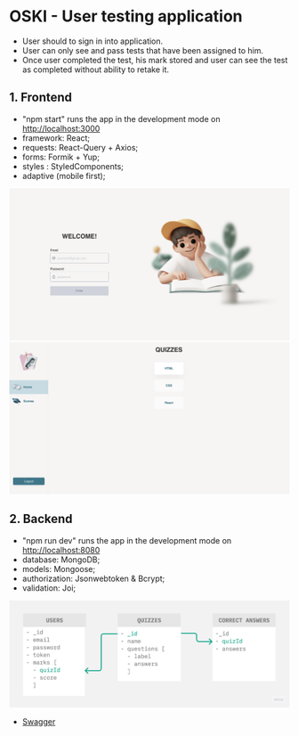 # OSKI - User testing application

- User should to sign in into application.
- User can only see and pass tests that have been assigned to him.
- Once user completed the test, his mark stored and user can see the test as completed without ability to retake it.

## 1. Frontend

- "npm start" runs the app in the development mode on [http://localhost:3000](http://localhost:3000)
- framework: React;
- requests: React-Query + Axios;
- forms: Formik + Yup;
- styles : StyledComponents;
- adaptive (mobile first);

<img src="./public/authpage.png" alt="Authorization page"/>
<img src="./public/homepage.png" alt="Home page"/>

## 2. Backend

- "npm run dev" runs the app in the development mode on [http://localhost:8080](http://localhost:8080)
- database: MongoDB;
- models: Mongoose;
- authorization: Jsonwebtoken & Bcrypt;
- validation: Joi;

<img src="./public/models.jpg" alt="models"/>

- [Swagger](https://app.swaggerhub.com/apis/UliaBojko/OSKI/1.0.0)

